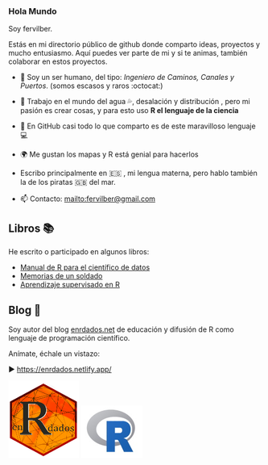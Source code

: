 ### Hola Mundo
Soy fervilber.

Estás en mi directorio público de github donde comparto ideas, proyectos y mucho entusiasmo.
Aquí puedes ver parte de mi y si te animas, también colaborar en estos proyectos.

-  :runner: Soy un ser humano, del tipo: *Ingeniero de Caminos, Canales y Puertos*. (somos escasos y raros  :octocat:)
- 🔭 Trabajo en el mundo del agua  :sweat_drops:, desalación y distribución , pero mi pasión es crear cosas, y para esto uso **R el lenguaje de la ciencia**
- 👯 En GitHub casi todo lo que comparto es de este maravilloso lenguaje :computer:
- :earth_africa: Me gustan los mapas y R está genial para hacerlos  
- Escribo principalmente en :es: , mi lengua materna, pero hablo también la de los piratas :gb: del mar.
 
- 📫 Contacto: <mailto:fervilber@gmail.com>

## Libros 📚 

He escrito o participado en algunos libros:
 - [Manual de R para el científico de datos](https://drive.google.com/open?id=1EoLm-rqr5eikmpodb90uIGyju6E1jBjZ)
 - [Memorias de un soldado](https://www.bubok.es/libros/266691/Memorias-de-un-soldado-1919-24)
 - [Aprendizaje supervisado en R](https://fervilber.github.io/Aprendizaje-supervisado-en-R/)

## Blog :rocket:

Soy autor del blog [enrdados.net](https://enrdados.netlify.app/) de educación y difusión de R como lenguaje de programación científico.

Anímate, échale un vistazo:

▶️ https://enrdados.netlify.app/

![enRdados](LogoenRdados_p.png)
![rlogo](logoR1.jpg)
